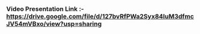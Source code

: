 ### Video Presentation Link :- https://drive.google.com/file/d/127bvRfPWa2Syx84IuM3dfmcJV54mVBxo/view?usp=sharing
